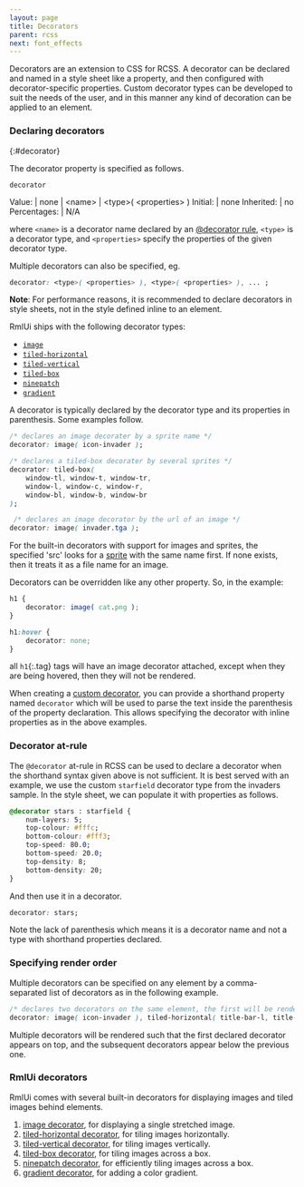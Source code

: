 ```yaml
---
layout: page
title: Decorators
parent: rcss
next: font_effects
---
```


Decorators are an extension to CSS for RCSS. A decorator can be declared and named in a style sheet like a property, and then configured with decorator-specific properties. Custom decorator types can be developed to suit the needs of the user, and in this manner any kind of decoration can be applied to an element.

### Declaring decorators
{:#decorator}

The decorator property is specified as follows.

`decorator`

Value: | none \| \<name\> \| \<type\>( \<properties\> )
Initial: | none
Inherited: | no
Percentages: | N/A

where `<name>` is a decorator name declared by an [@decorator rule](#decorator-at-rule), `<type>` is a decorator type, and `<properties>` specify the properties of the given decorator type.

Multiple decorators can also be specified, eg.
```css
decorator: <type>( <properties> ), <type>( <properties> ), ... ;
```
**Note**: For performance reasons, it is recommended to declare decorators in style sheets, not in the style defined inline to an element.

RmlUi ships with the following decorator types:

* [`image`](decorators/image.html)
* [`tiled-horizontal`](decorators/tiled_horizontal.html)
* [`tiled-vertical`](decorators/tiled_vertical.html)
* [`tiled-box`](decorators/tiled_box.html)
* [`ninepatch`](decorators/ninepatch.html)
* [`gradient`](decorators/gradient.html)

A decorator is typically declared by the decorator type and its properties in parenthesis. Some examples follow.

```css
/* declares an image decorater by a sprite name */
decorator: image( icon-invader );

/* declares a tiled-box decorater by several sprites */
decorator: tiled-box(
	window-tl, window-t, window-tr, 
	window-l, window-c, window-r,
	window-bl, window-b, window-br
);

 /* declares an image decorator by the url of an image */
decorator: image( invader.tga );
```

For the built-in decorators with support for images and sprites, the specified 'src' looks for a [sprite](sprite_sheets.html) with the same name first. If none exists, then it treats it as a file name for an image.

Decorators can be overridden like any other property. So, in the example:

```css
h1 {
	decorator: image( cat.png );
}

h1:hover {
	decorator: none;
}
```
all `h1`{:.tag} tags will have an image decorator attached, except when they are being hovered, then they will not be rendered.

When creating a [custom decorator](../cpp_manual/decorators.html#custom-decorators), you can provide a shorthand property named `decorator` which will be used to parse the text inside the parenthesis of the property declaration. This allows specifying the decorator with inline properties as in the above examples.

### Decorator at-rule

The `@decorator` at-rule in RCSS can be used to declare a decorator when the shorthand syntax given above is not sufficient. It is best served with an example, we use the custom `starfield` decorator type from the invaders sample. In the style sheet, we can populate it with properties as follows.

```css
@decorator stars : starfield {
	num-layers: 5;
	top-colour: #fffc;
	bottom-colour: #fff3;
	top-speed: 80.0;
	bottom-speed: 20.0;
	top-density: 8;
	bottom-density: 20;
}
```
And then use it in a decorator.
```css
decorator: stars;
```
Note the lack of parenthesis which means it is a decorator name and not a type with shorthand properties declared.


### Specifying render order

Multiple decorators can be specified on any element by a comma-separated list of decorators as in the following example.
```css
/* declares two decorators on the same element, the first will be rendered on top of the latter */
decorator: image( icon-invader ), tiled-horizontal( title-bar-l, title-bar-c, title-bar-r );
```
Multiple decorators will be rendered such that the first declared decorator appears on top, and the subsequent decorators appear below the previous one.


### RmlUi decorators

RmlUi comes with several built-in decorators for displaying images and tiled images behind elements.

1. [image decorator](decorators/image.html), for displaying a single stretched image.
2. [tiled-horizontal decorator](decorators/tiled_horizontal.html), for tiling images horizontally. 
3. [tiled-vertical decorator](decorators/tiled_vertical.html), for tiling images vertically.
4. [tiled-box decorator](decorators/tiled_box.html), for tiling images across a box.
5. [ninepatch decorator](decorators/ninepatch.html), for efficiently tiling images across a box.
6. [gradient decorator](decorators/gradient.html), for adding a color gradient.